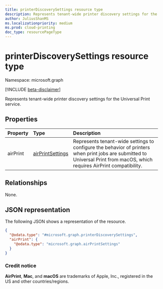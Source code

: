 ```yaml
---
title: printerDiscoverySettings resource type
description: Represents tenant-wide printer discovery settings for the Universal Print service.
author: JuliusShanMS
ms.localizationpriority: medium
ms.prod: cloud-printing
doc_type: resourcePageType
---
```


# printerDiscoverySettings resource type

Namespace: microsoft.graph

[!INCLUDE [beta-disclaimer](../../includes/beta-disclaimer.md)]

Represents tenant-wide printer discovery settings for the Universal Print service.

## Properties
|Property|Type|Description|
|:---|:---|:---|
|airPrint|[airPrintSettings](../resources/airprintsettings.md)|Represents tenant-wide settings to configure the behavior of printers when print jobs are submitted to Universal Print from macOS, which requires AirPrint compatibility.|

## Relationships
None.

## JSON representation
The following JSON shows a representation of the resource.
<!-- {
  "blockType": "resource",
  "@odata.type": "microsoft.graph.printerDiscoverySettings"
}
-->
``` json
{
  "@odata.type": "#microsoft.graph.printerDiscoverySettings",
  "airPrint": {
    "@odata.type": "microsoft.graph.airPrintSettings"
  }
}
```

### Credit notice

**AirPrint**, **Mac**, and **macOS** are trademarks of Apple, Inc., registered in the US and other countries/regions.